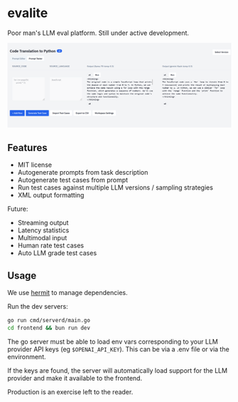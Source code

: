 # evalite

Poor man's LLM eval platform. Still under active development.

![evalite](./screenshot.png)


## Features

- MIT license
- Autogenerate prompts from task description
- Autogenerate test cases from prompt
- Run test cases against multiple LLM versions / sampling strategies
- XML output formatting

Future:

- Streaming output 
- Latency statistics
- Multimodal input
- Human rate test cases
- Auto LLM grade test cases 

## Usage

We use [hermit](https://cashapp.github.io/hermit/) to manage dependencies.

Run the dev servers:

```bash
go run cmd/serverd/main.go 
cd frontend && bun run dev
```

The go server must be able to load env vars corresponding to your LLM provider API keys (eg `$OPENAI_API_KEY`). This can be via a .env file or via the environment.

If the keys are found, the server will automatically load support for the LLM provider and make it available to the frontend.

Production is an exercise left to the reader.
